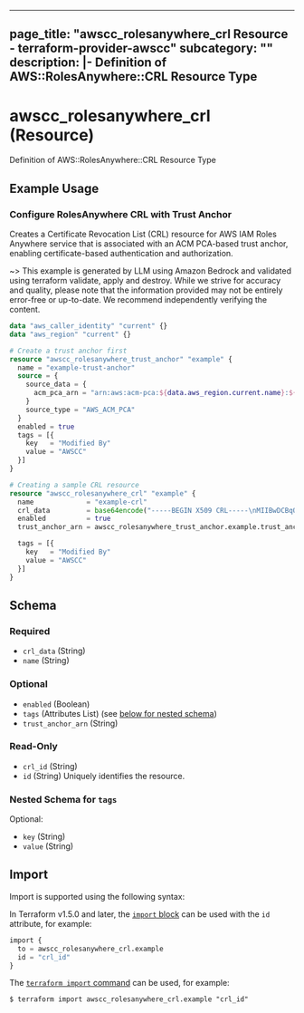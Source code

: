 
---
page_title: "awscc_rolesanywhere_crl Resource - terraform-provider-awscc"
subcategory: ""
description: |-
  Definition of AWS::RolesAnywhere::CRL Resource Type
---

# awscc_rolesanywhere_crl (Resource)

Definition of AWS::RolesAnywhere::CRL Resource Type

## Example Usage

### Configure RolesAnywhere CRL with Trust Anchor

Creates a Certificate Revocation List (CRL) resource for AWS IAM Roles Anywhere service that is associated with an ACM PCA-based trust anchor, enabling certificate-based authentication and authorization.

~> This example is generated by LLM using Amazon Bedrock and validated using terraform validate, apply and destroy. While we strive for accuracy and quality, please note that the information provided may not be entirely error-free or up-to-date. We recommend independently verifying the content.

```terraform
data "aws_caller_identity" "current" {}
data "aws_region" "current" {}

# Create a trust anchor first
resource "awscc_rolesanywhere_trust_anchor" "example" {
  name = "example-trust-anchor"
  source = {
    source_data = {
      acm_pca_arn = "arn:aws:acm-pca:${data.aws_region.current.name}:${data.aws_caller_identity.current.account_id}:certificate-authority/example-id"
    }
    source_type = "AWS_ACM_PCA"
  }
  enabled = true
  tags = [{
    key   = "Modified By"
    value = "AWSCC"
  }]
}

# Creating a sample CRL resource
resource "awscc_rolesanywhere_crl" "example" {
  name             = "example-crl"
  crl_data         = base64encode("-----BEGIN X509 CRL-----\nMIIBwDCBqQIBATANBgkqhkiG9w0BAQsFADBeMQswCQYDVQQGEwJVUzELMAkGA1UE\nCBMCV0ExEDAOBgNVBAcTB1NlYXR0bGUxGTAXBgNVBAoTEEFtYXpvbiBDb3Jwb3Jh\ndGlvbjEVMBMGA1UEAxMMRXhhbXBsZSBDQSAxFw0yMzA0MjcxMjAwMDBaFw0yNDA0\nMjcxMjAwMDBaoA4wDDAKBgNVHRQEAwIBATANBgkqhkiG9w0BAQsFAAOCAQEAmQQ5\nUwNvMTYwCg==\n-----END X509 CRL-----")
  enabled          = true
  trust_anchor_arn = awscc_rolesanywhere_trust_anchor.example.trust_anchor_arn

  tags = [{
    key   = "Modified By"
    value = "AWSCC"
  }]
}
```

<!-- schema generated by tfplugindocs -->
## Schema

### Required

- `crl_data` (String)
- `name` (String)

### Optional

- `enabled` (Boolean)
- `tags` (Attributes List) (see [below for nested schema](#nestedatt--tags))
- `trust_anchor_arn` (String)

### Read-Only

- `crl_id` (String)
- `id` (String) Uniquely identifies the resource.

<a id="nestedatt--tags"></a>
### Nested Schema for `tags`

Optional:

- `key` (String)
- `value` (String)

## Import

Import is supported using the following syntax:

In Terraform v1.5.0 and later, the [`import` block](https://developer.hashicorp.com/terraform/language/import) can be used with the `id` attribute, for example:

```terraform
import {
  to = awscc_rolesanywhere_crl.example
  id = "crl_id"
}
```

The [`terraform import` command](https://developer.hashicorp.com/terraform/cli/commands/import) can be used, for example:

```shell
$ terraform import awscc_rolesanywhere_crl.example "crl_id"
```
